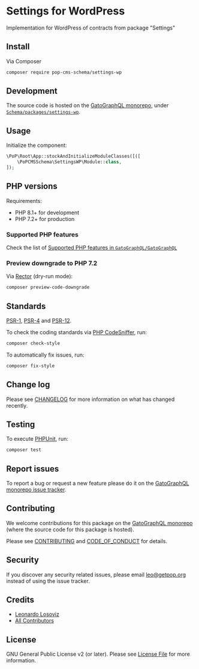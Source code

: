 # Settings for WordPress

<!--
[![Build Status][ico-travis]][link-travis]
[![Quality Score][ico-code-quality]][link-code-quality]
[![Software License][ico-license]](LICENSE.md)
[![Latest Version on Packagist][ico-version]][link-packagist]
[![Coverage Status][ico-scrutinizer]][link-scrutinizer]
[![Total Downloads][ico-downloads]][link-downloads]
-->

Implementation for WordPress of contracts from package "Settings"

## Install

Via Composer

``` bash
composer require pop-cms-schema/settings-wp
```

## Development

The source code is hosted on the [GatoGraphQL monorepo](https://github.com/GatoGraphQL/GatoGraphQL), under [`Schema/packages/settings-wp`](https://github.com/GatoGraphQL/GatoGraphQL/tree/master/layers/Schema/packages/settings-wp).

## Usage

Initialize the component:

``` php
\PoP\Root\App::stockAndInitializeModuleClasses([([
    \PoPCMSSchema\SettingsWP\Module::class,
]);
```

## PHP versions

Requirements:

- PHP 8.1+ for development
- PHP 7.2+ for production

### Supported PHP features

Check the list of [Supported PHP features in `GatoGraphQL/GatoGraphQL`](https://github.com/GatoGraphQL/GatoGraphQL/blob/master/docs/supported-php-features.md)

### Preview downgrade to PHP 7.2

Via [Rector](https://github.com/rectorphp/rector) (dry-run mode):

```bash
composer preview-code-downgrade
```

## Standards

[PSR-1](https://www.php-fig.org/psr/psr-1), [PSR-4](https://www.php-fig.org/psr/psr-4) and [PSR-12](https://www.php-fig.org/psr/psr-12).

To check the coding standards via [PHP CodeSniffer](https://github.com/squizlabs/PHP_CodeSniffer), run:

``` bash
composer check-style
```

To automatically fix issues, run:

``` bash
composer fix-style
```

## Change log

Please see [CHANGELOG](CHANGELOG.md) for more information on what has changed recently.

## Testing

To execute [PHPUnit](https://phpunit.de/), run:

``` bash
composer test
```

## Report issues

To report a bug or request a new feature please do it on the [GatoGraphQL monorepo issue tracker](https://github.com/GatoGraphQL/GatoGraphQL/issues).

## Contributing

We welcome contributions for this package on the [GatoGraphQL monorepo](https://github.com/GatoGraphQL/GatoGraphQL) (where the source code for this package is hosted).

Please see [CONTRIBUTING](CONTRIBUTING.md) and [CODE_OF_CONDUCT](CODE_OF_CONDUCT.md) for details.

## Security

If you discover any security related issues, please email leo@getpop.org instead of using the issue tracker.

## Credits

- [Leonardo Losoviz][link-author]
- [All Contributors][link-contributors]

## License

GNU General Public License v2 (or later). Please see [License File](LICENSE.md) for more information.

[ico-version]: https://img.shields.io/packagist/v/pop-cms-schema/settings-wp.svg?style=flat-square
[ico-license]: https://img.shields.io/badge/license-GPLv2-brightgreen.svg?style=flat-square
[ico-travis]: https://img.shields.io/travis/pop-cms-schema/settings-wp/master.svg?style=flat-square
[ico-scrutinizer]: https://img.shields.io/scrutinizer/coverage/g/pop-cms-schema/settings-wp.svg?style=flat-square
[ico-code-quality]: https://img.shields.io/scrutinizer/g/pop-cms-schema/settings-wp.svg?style=flat-square
[ico-downloads]: https://img.shields.io/packagist/dt/pop-cms-schema/settings-wp.svg?style=flat-square

[link-packagist]: https://packagist.org/packages/pop-cms-schema/settings-wp
[link-travis]: https://travis-ci.org/pop-cms-schema/settings-wp
[link-scrutinizer]: https://scrutinizer-ci.com/g/pop-cms-schema/settings-wp/code-structure
[link-code-quality]: https://scrutinizer-ci.com/g/pop-cms-schema/settings-wp
[link-downloads]: https://packagist.org/packages/pop-cms-schema/settings-wp
[link-author]: https://github.com/leoloso
[link-contributors]: ../../../../../../contributors

